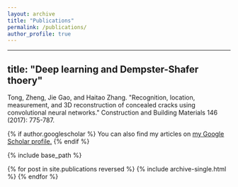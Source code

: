 ```yaml
---
layout: archive
title: "Publications"
permalink: /publications/
author_profile: true
---
```


---
title: "Deep learning and Dempster-Shafer thoery"
---

Tong, Zheng, Jie Gao, and Haitao Zhang. "Recognition, location, measurement, and 3D reconstruction of concealed cracks using convolutional neural networks." Construction and Building Materials 146 (2017): 775-787.<br />




{% if author.googlescholar %}
  You can also find my articles on <u><a href="{{author.googlescholar}}">my Google Scholar profile</a>.</u>
{% endif %}

{% include base_path %}

{% for post in site.publications reversed %}
  {% include archive-single.html %}
{% endfor %}
